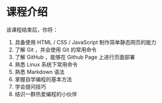 # 课程介绍

该课程结束后，你将：

1. 具备使用 HTML / CSS / JavaScript 制作简单静态网页的能力
2. 了解 Git ，并会使用 Git 的常用命令
3. 了解 GitHub ，能够在 Github Page 上进行页面部署
4. 熟悉 Linux 系统下常用命令
5. 熟悉 Markdown 语法
6. 掌握自学编程的基本方法
7. 学会提问技巧
8. 结识一群热爱编程的小伙伴